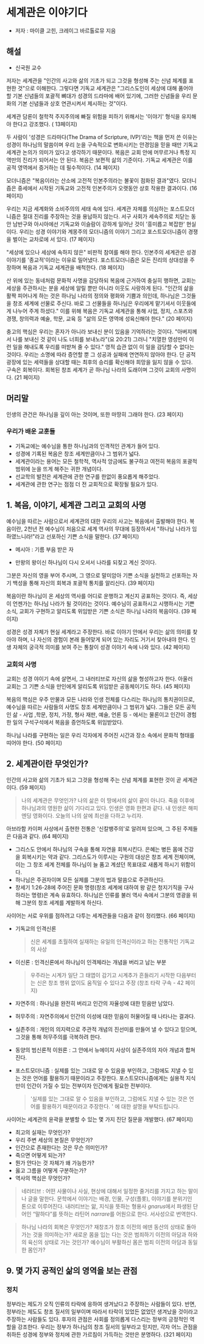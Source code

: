 # 세계관은 이야기다

* 저자 : 마이클 고힌, 크레이그 바르톨로뮤 지음



## 해설

* 신국원 교수

저자는 세계관을 "인간의 사고와 삶의 기초가 되고 그것을 형성해 주는 신념 체계를 표현한 것"으로 이해한다. 그렇다면 기독교 세계관은 "그리스도인이 세상에 대해 품어야 할 기본 신념들의 포괄적 뼈대가 성경의 드라마에 배어 있기에, 그러한 신념들을 우리 문화의 기본 신념들과 상호 연관시켜서 제시하는 것"이다. 

세계관 담론이 철학적 주지주의에 빠질 위험을 피하기 위해서는 '이야기' 형식을 유지해야 한다고 강조했다. ( 13페이지)

두 사람이 '성경은 드라마다(The Drama of Scripture, IVP)'라는 책을 먼저 쓴 이유는 성경이 하나님의 말씀이며 우리 눈을 구속적으로 변화시키는 안경임을 믿을 때만 기독교 세계관 논의가 의미가 있다고 생각하기 때문이다. 복음은 교회 안에 머무르거나 특정 지역만의 진리가 되어서는 안 된다. 복음은 보편적 삶의 기준이다. 기독교 세계관은 이를 공적 영역에서 증거하는 데 필수적이다. (14 페이지)

모더니즘은 "복음이라는 산소에 고전적 인본주의라는 불꽃이 점화된 결과"였다. 모더니즘은 중세에서 시작된 기독교와 고전적 인본주의가 오랫동안 상호 작용한 결과이다. (16 페이지)

우리는 지금 세계화와 소비주의의 세태 속에 있다. 세계관 자체를 의심하는 포스트모더니즘은 절대 진리를 주장하는 것을 용납하지 않는다. 서구 사회가 세속주의로 치닫는 동안 남반구와 아시아에선 기독교와 이슬람이 강하게 일어난 것이 '흥미릅고 복잡한' 현실이다. 우리는 성경 이야기와 계몽주의 모더니즘의 이야기 그리고 포스트모더니즘이 경쟁을 벌이는 교차로에 서 있다. (17 페이지)

"세상에 있으나 세상에 속하지 않은" 비판적 참여를 해야 한다. 인본주의 세계관은 성경 이야기를 '종교적'이라는 이유로 밀어냈다. 포스트모더니즘은 모든 진리의 상대성을 주장하며 복음과 기독교 세계관을 배척한다. (18 페이지)

산 위에 있는 동네처럼 문화적 사명을 감당하되 복음에 근거하여 충실히 행하면, 교회는 세상을 주관하시는 분을 세상에 알릴 뿐만 아니라 이웃도 사랑하게 된다. "인간의 삶을 활짝 피어나게 하는 것은 하나님 나라의 정의와 평화와 기쁨과 의인데, 하나님은 그것들을 창조 세계에 선물로 주신다. 바로 그 선물들을 하나님은 우리에게 맡기셔서 이웃들에게 나누어 주게 하셨다." 이를 위해 복음은 기독교 세계관을 통해 사업, 정치, 스포츠와 경쟁, 창의력과 예술, 학문, 교육 등 "삶의 모든 영역에 성육신해야 한다." (20 페이지)

충고의 핵심은 우리는 혼자가 아니라 보내신 분이 있음을 기억하라는 것이다. "아버지께서 나를 보내신 것 같이 나도 너희를 보내노라"(요 20:21) 그러니 "치열한 영성만이 이런 일을 해내도록 우리를 떠받쳐 줄 수 있다." 영적 습관 없이 이 일을 감당할 수 없다는 것이다. 우리는 소명에 따라 증언할 뿐 그 성공과 실패에 연연하지 않아야 한다. 단 공적 광장에 있는 세력들을 상대할 때는 최후의 승리를 확신해야 희망을 잃지 않을 수 있다. 구속은 회복이다. 회복된 창조 세계가 곧 하나님 나라의 도래이며 그것이 교회의 사명이다. (21 페이지)



## 머리말

인생의 관건은 하나님을 깊이 아는 것이며, 또한 마땅히 그래야 한다. (23 페이지)



### 우리가 배운 교훈들

* 기독교에는 예수님을 통한 하나님과의 인격적인 관계가 들어 있다.
* 성경에 기록된 복음은 창조 세계만큼이나 그 범위가 넓다.
* 세계관이라는 용어는 모든 철학적, 역사적 앙금에도 불구하고 여전히 복음의 포괄적 범위에 눈을 뜨게 해주는 귀한 개념이다.
* 선교학의 발전은 세계관에 관한 연구를 한없이 풍요롭게 해주었다.
* 세계관에 관한 연구는 점점 더 전 교회적으로 확장될 필요가 있다.



## 1. 복음, 이야기, 세계관 그리고 교회의 사명

예수님을 따르는 사람으로서 세계관의 대한 우리의 사고는 복음에서 출발해야 한다. 복음이란, 2천년 전 예수님이 처음으로 세계 역사의 무대에 등장하셔서 "하나님 나라가 임하였느니라!"라고 선포하신 기쁜 소식을 말한다. (37 페이지)

* 메시아 : 기름 부음 받은 자

* 만왕의 왕이신 하나님이 다시 오셔서 나라를 되찾고 계신 것이다.

그분은 자신의 영을 부어 주시며, 그 영으로 말미암아 기쁜 소식을 실천하고 선포하는 자기 백성을 통해 자신의 회복과 포괄적 통치를 알리신다. (39 페이지)

복음이란 하나님이 온 세상의 역사를 어디로 운행하고 계신지 공표하는 것이다. 즉, 세상이 언젠가는 하나님 나라가 될 것이라는 것이다. 예수님이 공표하시고 시행하시는 기쁜 소식, 교회가 구현하고 알리도록 위임받은 기쁜 소식은 하나님 나라의 복음이다. (39 페이지)

성경은 성경 자체가 현실 세계라고 주장한다. 바로 이야기 안에서 우리는 삶의 의미를 찾아야 하며, 나 자신의 경험이 본래 들어맞게 되어 있는 자리도 거기서 찾아내야 한다. 인생 자체의 궁극적 의미를 보여 주는 통찰이 성경 이야기 속에 나와 있다. (42 페이지)

### 교회의 사명

교회는 성경 야이기 속에 살면서, 그 내러티브로 자신의 삶을 형성하고자 한다. 아울러 교회는 그 기쁜 소식을 만인에게 알리도록 위임받은 공동체이기도 하다. (45 페이지)

복음의 핵심은 우주 만물과 모든 나라와 인생 전체를 다스리는 하나님의 통치권이므로, 예수님을 따르는 사람들의 사명도 창조 세계만큼이나 그 범위가 넓다. 그들은 모든 공적인 삶 - 사업 ,학문, 정치, 가정, 형사 재판, 예술, 언론 등 - 에서는 물론이고 인간이 경험한 일의 구석구석에서 복음을 증언하도록 위임받았다.

하나님 나라를 구현하는 일은 우리 각자에게 주어진 시간과 장소 속에서 문화적 형태를 띠어야 한다. (50 페이지)



## 2. 세계관이란 무엇인가?

인간의 사고와 삶의 기초가 되고 그것을 형성해 주는 신념 체계를 표현한 것이 곧 세계관이다. (59 페이지)

> 나의 세계관은 무엇인가? 나의 삶은 이 땅에서의 삶이 끝이 아니다. 죽음 이후에 하나님과의 영원한 삶이 기다리고 있다. 인생은 영화 한편과 같다. 내 인생은 해피엔딩 영화이다. 오늘의 나의 살에 최선을 다하고 누리자.

아브라함 카이퍼 사상에서 출현한 전통은 '신칼뱅주의'로 알려져 있으며, 그 주된 주제들은 다음과 같다. (64 페이지)

* 그리스도 안에서 하나님의 구속을 통해 자연을 회복시킨다. 은혜는 병든 몸에 건강을 회복시키는 약과 같다. 그리스도가 이루시는 구원의 대상은 창조 세계 전체이며, 이는 그 창조 세계 전체를 하나님이 늘 품고 계셨던 목표대로 새롭게 하시기 위함이다. 
* 하나님은 주권자이며 모든 실제를 그분의 법과 말씀으로 주관하신다.
* 창세기 1:26-28에 주어진 문화 명령(창조 세계에 대하여 왕 같은 청지기직을 구사하라는 명령)은 계속 유효하다. 하나님은 인류를 불러 역사 속에서 그분의 영광을 위해 그분의 창조 세계를 계발하게 하신다.

사이어는 서로 우위를 점하려고 다투는 세계관들을 다음과 같이 정리했다. (66 페이지)

* 기독교의 인격신론 

  > 신은 세계를 초월하여 실재하는 유일의 인격신이라고 하는 전통적인 기독교의 사상

* 이신론 : 인격신론에서 하나님이 인격체라는 개념을 버리고 남는 부분

  > 우주라는 시계가 일단 그 태엽이 감기고 시계추가 흔들리기 시작한 다음부터는 신은 창조 행위 없이도 움직일 수 있다고 주장 (창조 타락 구속 - 42 페이지)

* 자연주의 : 하나님을 완전히 버리고 인간의 자율성에 대한 믿음만 남았다.

* 허무주의 : 자연주의에서 인간의 이성에 대한 믿음이 허물어질 때 나타나는 결과다.

* 실존주의 : 개인의 의지력으로 주관적 개념의 진선미를 만들어 낼 수 있다고 믿으며, 그것을 통해 허무주의를 극복하려 한다.

* 동양의 범신론적 이원론 : 그 안에서 뉴에이지 사상이 실존주의의 자아 개념과 합쳐 진다.

* 포스트모더니즘 : 실제를 있는 그대로 알 수 있음을 부인하고, 그럼에도 지낼 수 있는 것은 언어를 활용하기 때문이라고 주장한다. 포스트모더니즘에게는 실용적 지식만이 인간이 가질 수 있는 전부이자 인간에게 필요한 전부이다.

  > '실제를 있는 그대로 알 수 있음을 부인하고, 그럼에도 지낼 수 있는 것은 언어를 활용하기 때문이라고 주장한다. ' 에 대한 설명을 부탁드립니다.

사이어는 세계관의 윤곽을 분별할 수 있는 몇 가지 진단 질문을 개발했다. (67 페이지)

* 최고의 실재는 무엇인가?
* 우리 주변 세상의 본질은 무엇인가?
* 인간으로 존재한다는 것은 무슨 의미인가?
* 죽으면 어떻게 되는가?
* 뭔가 안다는 것 자체가 왜 가능한가?
* 옳고 그름을 어떻게 구분하는가?
* 역사의 핵심은 무엇인가?

> 네러티브 : 어떤 사물이나 사실, 현상에 대해서 일정한 줄거리를 가지고 하는 말이나 글을 말한다. 문학에서 이야기는 배경, 인물, 구성(플롯), 이야기를 분위기인 톤으로 이루어진다. 내러티브는 앎, 지식을 뜻하는 형용사 *gnarus*에서 파생된 단어인 “말하다”를 뜻하는 라틴어 *narrare*를 어원으로 한다. 서사성으로 번역한다.

> 하나님 나라의 회복은 무엇인가? 재창조가 창조 이전의 에덴 동산의 상태로 돌아가는 것을 의미하는가? 새로운 몸을 입는 다는 것은 범죄하기 이전의 아담과 하와의 육신의 상태로 가는 것인가? 예수님이 부활하신 몸은 범죄 이전의 아담과 동일한 몸인가?



## 9. 몇 가지 공적인 삶의 영역을 보는 관점

### 정치

정부라는 제도가 오직 인류의 타락에 응하여 생겨났다고 주장하는 사람들이 있다. 반면, 정부라는 제도도 창조 질서의 일부이며 따라서 타락이 있었든 없었던 생겨났을 것이라고 주장하는 사람들도 있다. 후자의 관점은 사회를 정의롭게 다스리는 정부의 긍정적인  역할을 강조한다. 우리는 정부가 하나님의 창조 질서의 일부라고 믿지만, 각자 어느 관점을 취하든 성경에 정부와 정치에 관한 가르침이 가득하는 것만은 분명하다. (321 페이지)

